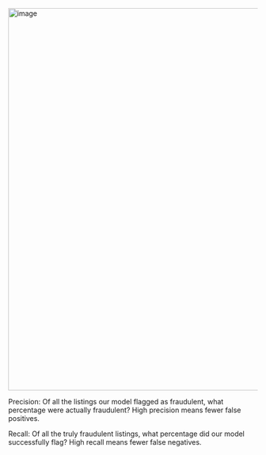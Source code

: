 <img width="985" height="773" alt="image" src="https://github.com/user-attachments/assets/e76a3161-b063-442b-92df-86a95b67fe21" />

Precision: Of all the listings our model flagged as fraudulent, what percentage were actually fraudulent? High precision means fewer false positives.

Recall: Of all the truly fraudulent listings, what percentage did our model successfully flag? High recall means fewer false negatives.
